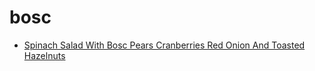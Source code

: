 # bosc

 * [Spinach Salad With Bosc Pears Cranberries Red Onion And Toasted Hazelnuts](index/s/spinach-salad-with-bosc-pears-cranberries-red-onion-and-toasted-hazelnuts-355430.json)
